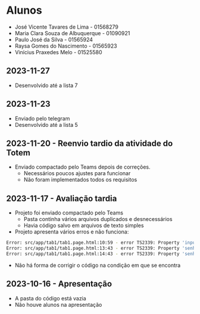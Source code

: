 # Alunos

* José Vicente Tavares de Lima - 01568279
* Maria Clara Souza de Albuquerque - 01090921
* Paulo José da Silva - 01565924
* Raysa Gomes do Nascimento - 01565923
* Vinícius Praxedes Melo - 01525580

## 2023-11-27

* Desenvolvido até a lista 7

## 2023-11-23

* Enviado pelo telegram
* Desenvolvido até a lista 5

## 2023-11-20 - Reenvio tardio da atividade do Totem

* Enviado compactado pelo Teams depois de correções.
  * Necessários poucos ajustes para funcionar
  * Não foram implementados todos os requisitos

## 2023-11-17 - Avaliação tardia

* Projeto foi enviado compactado pelo Teams
  * Pasta continha vários arquivos duplicados e desnecessários
  * Havia código salvo em arquivos de texto simples
* Projeto apresenta vários erros e não funciona:

```bash
Error: src/app/tab1/tab1.page.html:10:59 - error TS2339: Property 'inputNovaSenha' does not exist on type 'Tab1Page'.
Error: src/app/tab1/tab1.page.html:13:43 - error TS2339: Property 'senhasService' does not exist on type 'Tab1Page'.
Error: src/app/tab1/tab1.page.html:14:43 - error TS2339: Property 'senhasService' does not exist on type 'Tab1Page'.
```

* Não há forma de corrigir o código na condição em que se encontra

## 2023-10-16 - Apresentação

* A pasta do código está vazia
* Não houve alunos na apresentação
